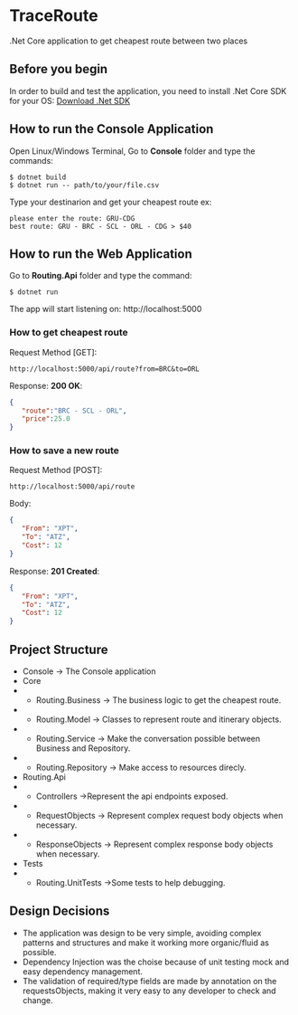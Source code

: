 # TraceRoute
.Net Core application to get cheapest route between two places

## Before you begin ##
In order to build and test the application, you need to install .Net Core SDK for your OS: [Download .Net SDK](https://dotnet.microsoft.com/download "Download .Net SDK")

## How to run the Console Application
Open Linux/Windows Terminal, Go to **Console** folder and type the commands:
```shell
$ dotnet build
$ dotnet run -- path/to/your/file.csv
```
Type your destinarion and get your cheapest route ex:
```shell
please enter the route: GRU-CDG
best route: GRU - BRC - SCL - ORL - CDG > $40
```
## How to run the Web Application
Go to **Routing.Api** folder and type the command:
```shell
$ dotnet run
```
The app will start listening on: http://localhost:5000

### How to get cheapest route ###
Request Method [GET]:
```shell
http://localhost:5000/api/route?from=BRC&to=ORL
```
Response: **200 OK**:
```json
{
   "route":"BRC - SCL - ORL",
   "price":25.0
}
```
### How to save a new route ###
Request Method [POST]:
```shell
http://localhost:5000/api/route
```
Body:
```json
{
   "From": "XPT",
   "To": "ATZ",
   "Cost": 12
}
```
Response: **201 Created**:
```json
{
   "From": "XPT",
   "To": "ATZ",
   "Cost": 12
}
```
## Project Structure ##
- Console -> The Console application
- Core
- - Routing.Business -> The business logic to get the cheapest route.
- - Routing.Model -> Classes to represent route and itinerary objects.
- - Routing.Service -> Make the conversation possible between Business and Repository.
- - Routing.Repository -> Make access to resources direcly.
- Routing.Api
- - Controllers ->Represent the  api endpoints exposed.
- - RequestObjects -> Represent complex request body objects when necessary.
- - ResponseObjects -> Represent complex response body objects when necessary.
- Tests
- - Routing.UnitTests ->Some tests to help debugging.

## Design Decisions ##
- The application was design to be very simple, avoiding complex patterns and structures and make it working more organic/fluid as possible.
- Dependency Injection was the choise because of unit testing mock and easy dependency management.
- The validation of required/type fields are made by annotation on the requestsObjects, making it very easy to any developer to check and change.
